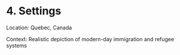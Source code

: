 # 4. Settings

Location: Quebec, Canada

Context: Realistic depiction of modern-day immigration and refugee systems